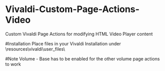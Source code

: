 # Vivaldi-Custom-Page-Actions-Video
Custom Vivaldi Page Actions for modifying HTML Video Player content

#Installation
Place files in your Vivaldi Installation under \resources\vivaldi\user_files\

#Note
Volume - Base has to be enabled for the other volume page actions to work
